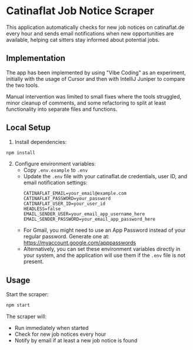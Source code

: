 # Catinaflat Job Notice Scraper

This application automatically checks for new job notices on catinaflat.de every hour and sends email notifications when new opportunities are available, helping cat sitters stay informed about potential jobs.

## Implementation

The app has been implemented by using "Vibe Coding" as an experiment, initially with the usage of Cursor and then with IntelliJ Juniper
to compare the two tools.

Manual intervention was limited to small fixes where the tools struggled, minor cleanup of comments,
and some refactoring to split at least functionality into separate files and functions.

## Local Setup

1. Install dependencies:
```bash
npm install
```

2. Configure environment variables:
   - Copy `.env.example` to `.env`
   - Update the `.env` file with your catinaflat.de credentials, user ID, and email notification settings:
     ```
     CATINAFLAT_EMAIL=your_email@example.com
     CATINAFLAT_PASSWORD=your_password
     CATINAFLAT_USER_ID=your_user_id
     HEADLESS=false
     EMAIL_SENDER_USER=your_email_app_username_here
     EMAIL_SENDER_PASSWORD=your_email_app_password_here
     ```
   - For Gmail, you might need to use an App Password instead of your regular password. Generate one at: https://myaccount.google.com/apppasswords
   - Alternatively, you can set these environment variables directly in your system, and the application will use them if the `.env` file is not present.

## Usage

Start the scraper:
```bash
npm start
```

The scraper will:
- Run immediately when started
- Check for new job notices every hour
- Notify by email if at least a new job notice is found

